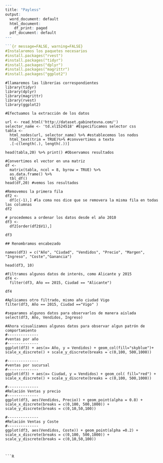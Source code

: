 ```R
---
title: "Payless"
output:
  word_document: default
  html_document:
    df_print: paged
  pdf_document: default
---

```{r message=FALSE, warning=FALSE}
#Instalaremos los paquetes necesarios
#install.packages("rvest")
#install.packages("tidyr")
#install.packages("dplyr")
#install.packages("magrittr")
#install.packages("ggplot2")
```

```{r message=FALSE, warning=FALSE}
#llamaremos las librerías correspondientes
library(tidyr)
library(dplyr)
library(magrittr)
library(rvest)
library(ggplot2)

#Efectuamos la extracción de los datos

url <- read_html('http://dataset.gabinetevna.com/')
selector_name <- 'td.xl1524518' #Especificamos selector css
tabla <-
  html_nodes(url, selector_name) %>% #establecemos los nodos
  html_text(trim = TRUE)%>% #convvertimos a texto
  .[-c(length(.), length(.))]  

head(tabla,20) %>% print() #Observamos resultados

```


```{r message=FALSE, warning=FALSE}
#Convertimos el vector en una matriz
df <- 
  matrix(tabla, ncol = 8, byrow = TRUE) %>%
  as.data.frame() %>%
  tbl_df()
head(df,20) #vemos los resultados

```
```{r message=FALSE, warning=FALSE}
#Removemos la primera fila
df2 <-
  df[c(-1),] #la coma nos dice que se removera la misma fila en todas las columnas
df2
```


```{r message=FALSE, warning=FALSE}
# procedemos a ordenar los datos desde el año 2010
df3 <- 
  df2[order(df2$V1),]

df3
```
```{r message=FALSE, warning=FALSE}
## Renombramos encabezado

names(df3) = c("Año", "Ciudad", "Vendidos", "Precio", "Margen", "Ingreso", "Coste","Ganancia")

head(df3, 10)

```

```{r message=FALSE, warning=FALSE}
#Filtramos algunos datos de interés, como Alicante y 2015
df4 <- 
  filter(df3, Año == 2015, Ciudad == "Alicante")

df4

```


```{r message=FALSE, warning=FALSE}
#Aplicamos otro filtrado, mismo año ciudad Vigo
filter(df3, Año == 2015, Ciudad =="Vigo" )
```
```{r message=FALSE, warning=FALSE}
#separamos algunos datos para observarlos de manera aislada
select(df3, Año, Vendidos, Ingreso)
```


```{r message=FALSE, warning=FALSE}
#Ahora visualizamos algunos datos para observar algun patrón de comportamiento
#--------------
#ventas por año
#--------------
ggplot(df3) + aes(x= Año, y = Vendidos) + geom_col(fill="skyblue")+ scale_x_discrete() + scale_y_discrete(breaks = c(0,100, 500,1000))

#--------------
#ventas por sucursal
#--------------
ggplot(df3) + aes(x= Ciudad, y = Vendidos) + geom_col( fill="red") + scale_x_discrete() + scale_y_discrete(breaks = c(0,100, 500,1000)) 

#--------------
#Relación Ventas y precio
#--------------
ggplot(df3, aes(Vendidos, Precio)) + geom_point(alpha = 0.8) + scale_x_discrete(breaks = c(0,100, 500,1000)) + scale_y_discrete(breaks = c(0,10,50,100))

#--------------
#Relación Ventas y Coste
#--------------
ggplot(df3, aes(Vendidos, Coste)) + geom_point(alpha =0.2) + scale_x_discrete(breaks = c(0,100, 500,1000)) + scale_y_discrete(breaks = c(0,10,50,100))
```


```


```R

```
